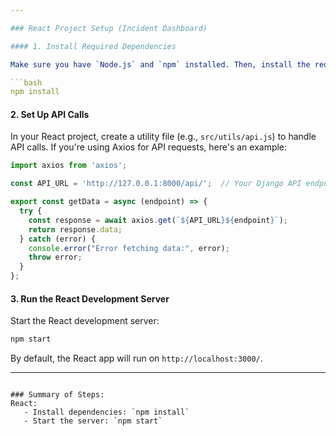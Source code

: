 ```yaml
---

### React Project Setup (Incident Dashboard)

#### 1. Install Required Dependencies

Make sure you have `Node.js` and `npm` installed. Then, install the required dependencies by running:

```bash
npm install
```

#### 2. Set Up API Calls

In your React project, create a utility file (e.g., `src/utils/api.js`) to handle API calls. If you're using Axios for API requests, here's an example:

```javascript
import axios from 'axios';

const API_URL = 'http://127.0.0.1:8000/api/';  // Your Django API endpoint

export const getData = async (endpoint) => {
  try {
    const response = await axios.get(`${API_URL}${endpoint}`);
    return response.data;
  } catch (error) {
    console.error("Error fetching data:", error);
    throw error;
  }
};
```

#### 3. Run the React Development Server

Start the React development server:

```bash
npm start
```

By default, the React app will run on `http://localhost:3000/`.


---
```

### Summary of Steps:
React:
   - Install dependencies: `npm install`
   - Start the server: `npm start`